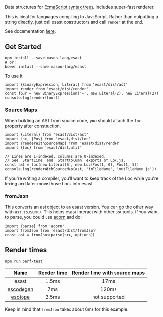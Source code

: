 Data structures for [EcmaScript syntax trees](https://github.com/estree/estree).
Includes super-fast renderer.

This is ideal for languages compiling to JavaScript.
Rather than outputting a string directly, just call esast constructors and call `render` at the end.

See documentation [here](https://doc.esdoc.org/github.com/mason-lang/esast/).


## Get Started

	npm install --save mason-lang/esast
	# or:
	bower install --save mason-lang/esast

To use it:

	import {BinaryExpression, Literal} from 'esast/dist/ast'
	import render from 'esast/dist/render'
	const four = new BinaryExpression('+', new Literal(2), new Literal(2))
	console.log(render(four))


### Source Maps

When building an AST from source code, you should attach the `loc` property after construction.

	import {Literal} from 'esast/dist/ast'
	import Loc, {Pos} from 'esast/dist/Loc'
	import {renderWithSourceMap} from 'esast/dist/render'
	import {loc} from 'esast/dist/util'

	// Lines are 1-indexed, columns are 0-indexed.
	// See `StartLine` and `StartColumn` exports of Loc.js.
	const ast = loc(new Literal(5), new Loc(Pos(1, 0), Pos(1, 5)))
	console.log(renderWithSourceMap(ast, 'inFileName', 'outFileName.js'))

If you're writing a compiler, you'll want to keep track of the Loc while you're lexing
and later move those Locs into esast.


### fromJson

This converts an ast object to an esast version.
You can go the other way with `ast.toJSON()`.
This helps esast interact with other ast tools.
If you want to parse, you could use [acorn](https://github.com/marijnh/acorn) and do:

	import {parse} from 'acorn'
	import fromJson from 'esast/dist/fromJson'
	const ast = fromJson(parse(src, options))


## Render times

	npm run perf-test

Name | Render time | Render time with source maps
:-: | :-: | :-:
esast | 1.5ms | 17ms
[escodegen](https://github.com/estools/escodegen) | 7ms | 120ms
[esotope](https://github.com/inikulin/esotope) | 2.5ms | not supported

Keep in mind that `fromJson` takes about 6ms for this example.
